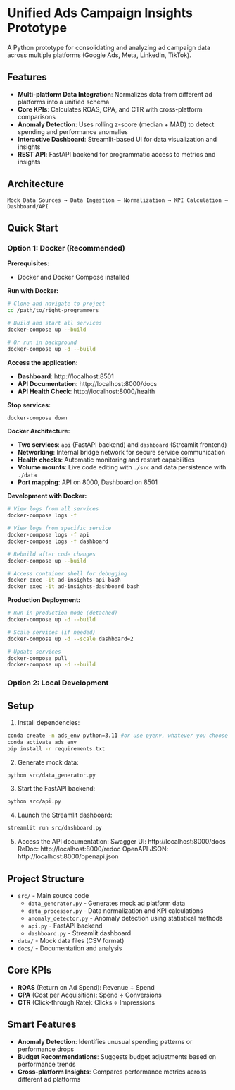 # Unified Ads Campaign Insights Prototype

A Python prototype for consolidating and analyzing ad campaign data across multiple platforms (Google Ads, Meta, LinkedIn, TikTok).

## Features

- **Multi-platform Data Integration**: Normalizes data from different ad platforms into a unified schema
- **Core KPIs**: Calculates ROAS, CPA, and CTR with cross-platform comparisons
- **Anomaly Detection**: Uses rolling z-score (median + MAD) to detect spending and performance anomalies
- **Interactive Dashboard**: Streamlit-based UI for data visualization and insights
- **REST API**: FastAPI backend for programmatic access to metrics and insights

## Architecture

```
Mock Data Sources → Data Ingestion → Normalization → KPI Calculation → Dashboard/API
```

## Quick Start

### Option 1: Docker (Recommended)

**Prerequisites:**
- Docker and Docker Compose installed

**Run with Docker:**
```bash
# Clone and navigate to project
cd /path/to/right-programmers

# Build and start all services
docker-compose up --build

# Or run in background
docker-compose up -d --build
```

**Access the application:**
- **Dashboard**: http://localhost:8501
- **API Documentation**: http://localhost:8000/docs
- **API Health Check**: http://localhost:8000/health

**Stop services:**
```bash
docker-compose down
```

**Docker Architecture:**
- **Two services**: `api` (FastAPI backend) and `dashboard` (Streamlit frontend)
- **Networking**: Internal bridge network for secure service communication
- **Health checks**: Automatic monitoring and restart capabilities
- **Volume mounts**: Live code editing with `./src` and data persistence with `./data`
- **Port mapping**: API on 8000, Dashboard on 8501

**Development with Docker:**
```bash
# View logs from all services
docker-compose logs -f

# View logs from specific service
docker-compose logs -f api
docker-compose logs -f dashboard

# Rebuild after code changes
docker-compose up --build

# Access container shell for debugging
docker exec -it ad-insights-api bash
docker exec -it ad-insights-dashboard bash
```

**Production Deployment:**
```bash
# Run in production mode (detached)
docker-compose up -d --build

# Scale services (if needed)
docker-compose up -d --scale dashboard=2

# Update services
docker-compose pull
docker-compose up -d --build
```

### Option 2: Local Development

## Setup

1. Install dependencies:
```bash
conda create -n ads_env python=3.11 #or use pyenv, whatever you choose
conda activate ads_env
pip install -r requirements.txt
```

2. Generate mock data:
```bash
python src/data_generator.py
```

3. Start the FastAPI backend:
```bash
python src/api.py
```

4. Launch the Streamlit dashboard:
```bash
streamlit run src/dashboard.py
```

5. Access the API documentation:
Swagger UI: http://localhost:8000/docs
ReDoc: http://localhost:8000/redoc
OpenAPI JSON: http://localhost:8000/openapi.json

## Project Structure

- `src/` - Main source code
  - `data_generator.py` - Generates mock ad platform data
  - `data_processor.py` - Data normalization and KPI calculations
  - `anomaly_detector.py` - Anomaly detection using statistical methods
  - `api.py` - FastAPI backend
  - `dashboard.py` - Streamlit dashboard
- `data/` - Mock data files (CSV format)
- `docs/` - Documentation and analysis

## Core KPIs

- **ROAS** (Return on Ad Spend): Revenue ÷ Spend
- **CPA** (Cost per Acquisition): Spend ÷ Conversions  
- **CTR** (Click-through Rate): Clicks ÷ Impressions

## Smart Features

- **Anomaly Detection**: Identifies unusual spending patterns or performance drops
- **Budget Recommendations**: Suggests budget adjustments based on performance trends
- **Cross-platform Insights**: Compares performance metrics across different ad platforms

